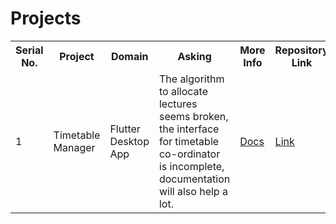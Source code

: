 # Projects

<table>
  <tr>
    <th>Serial No.</th>
    <th>Project</th>
    <th>Domain</th>
    <th>Asking</th>
    <th>More Info</th>
    <th>Repository Link</th>
  </tr>
  <tr>
    <td>1</td>
    <td>Timetable Manager</td>
    <td>Flutter Desktop App</td>
    <td>The algorithm to allocate lectures seems broken, the interface for timetable co-ordinator is incomplete, documentation will also help a lot.</td>
    <td><a href="https://docs.google.com/document/d/1uuRCwIaZCDKaqLfmMowiX2FguW6OKmTboClzQf01634/edit?usp=sharing">Docs</a></td>
    <td><a href="https://github.com/SunandanP/timetable_manager">Link</a></td>
  </tr>
</table>
